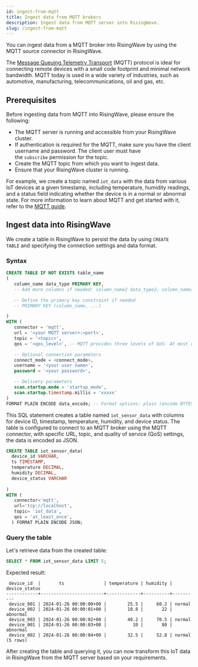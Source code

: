 ```yaml
---
id: ingest-from-mqtt
title: Ingest data from MQTT brokers
description: Ingest data from MQTT server into RisingWave.
slug: /ingest-from-mqtt
---
```

<head>
  <link rel="canonical" href="https://docs.risingwave.com/docs/current/ingest-from-mqtt/" />
</head>

You can ingest data from a MQTT broker into RisingWave by using the MQTT source connector in RisingWave.

The [Message Queuing Telemetry Transport](https://mqtt.org/) (MQTT) protocol is ideal for connecting remote devices with a small code footprint and minimal network bandwidth. MQTT today is used in a wide variety of industries, such as automotive, manufacturing, telecommunications, oil and gas, etc.

## Prerequisites

Before ingesting data from MQTT into RisingWave, please ensure the following:

- The MQTT server is running and accessible from your RisingWave cluster.
- If authentication is required for the MQTT, make sure you have the client username and password. The client user must have the `subscribe` permission for the topic.
- Create the MQTT topic from which you want to ingest data.
- Ensure that your RisingWave cluster is running.

For example, we create a topic named `iot_data` with the data from various IoT devices at a given timestamp, including temperature, humidity readings, and a status field indicating whether the device is in a normal or abnormal state.  For more information to learn about MQTT and get started with it, refer to the [MQTT guide](https://mqtt.org/getting-started/).

## Ingest data into RisingWave

We create a table in RisingWave to persist the data by using `CREATE TABLE` and specifying the connection settings and data format.

### Syntax

```sql
CREATE TABLE IF NOT EXISTS table_name 
(
   column_name data_type PRIMARY KEY,
   -- Add more columns if needed: column_name2 data_type2, column_name3 data_type3, ...

   -- Define the primary key constraint if needed
   -- PRIMARY KEY (column_name, ...)

)
WITH (
   connector = 'mqtt',
   url = '<your MQTT server>:<port>',
   topic = '<topic>',
   qos = '<qos_level>', -- MQTT provides three levels of QoS: At most once, At least once, and Exactly once.

   -- Optional connection parameters
   connect_mode = <connect_mode>,
   username = '<your user name>',
   password = '<your password>',

   -- Delivery parameters
   scan.startup.mode = 'startup_mode',
   scan.startup.timestamp.millis = 'xxxxx'
)
FORMAT PLAIN ENCODE data_encode; -- Format options: plain (encode BYTES and JSON)

```

This SQL statement creates a table named `iot_sensor_data` with columns for device ID, timestamp, temperature, humidity, and device status. The table is configured to connect to an MQTT broker using the MQTT connector, with specific URL, topic, and quality of service (QoS) settings, the data is encoded as JSON.

```sql
CREATE TABLE iot_sensor_data(
  device_id VARCHAR,
  ts TIMESTAMP,
  temperature DECIMAL,
  humidity DECIMAL,
  device_status VARCHAR
  
)
WITH (                                                                                                                                                                                                                                                         
   connector='mqtt',                                                                                                                                                                                                                                           
   url='tcp://localhost',                                                                                                                                                                                                                                      
   topic= 'iot_data',                                                                                                                                                                                                                                            
   qos = 'at_least_once',                                                                                                                                                                                                                                 
  ) FORMAT PLAIN ENCODE JSON;
```

### Query the table

Let's retrieve data from the created table:

```sql
SELECT * FROM iot_sensor_data LIMIT 5;
```

Expected result:

```
 device_id  |       ts               | temperature | humidity |  device_status  
------------+------------------------+-------------+----------+----------
 device_001 | 2024-01-26 00:00:00+00 |        25.5 |     60.2 | normal
 device_002 | 2024-01-26 00:00:01+00 |        10.8 |       22 | abnormal
 device_003 | 2024-01-26 00:00:02+00 |        40.2 |     70.5 | normal
 device_001 | 2024-01-26 00:00:03+00 |          10 |       80 | abnormal
 device_002 | 2024-01-26 00:00:04+00 |        32.5 |     52.8 | normal
(5 rows)
```

After creating the table and querying it, you can now transform this IoT data in RisingWave from the MQTT server based on your requirements.

